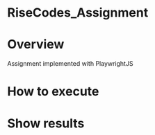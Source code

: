 # RiseCodes_Assignment

# Overview

Assignment implemented with PlaywrightJS


# How to execute




# Show results

